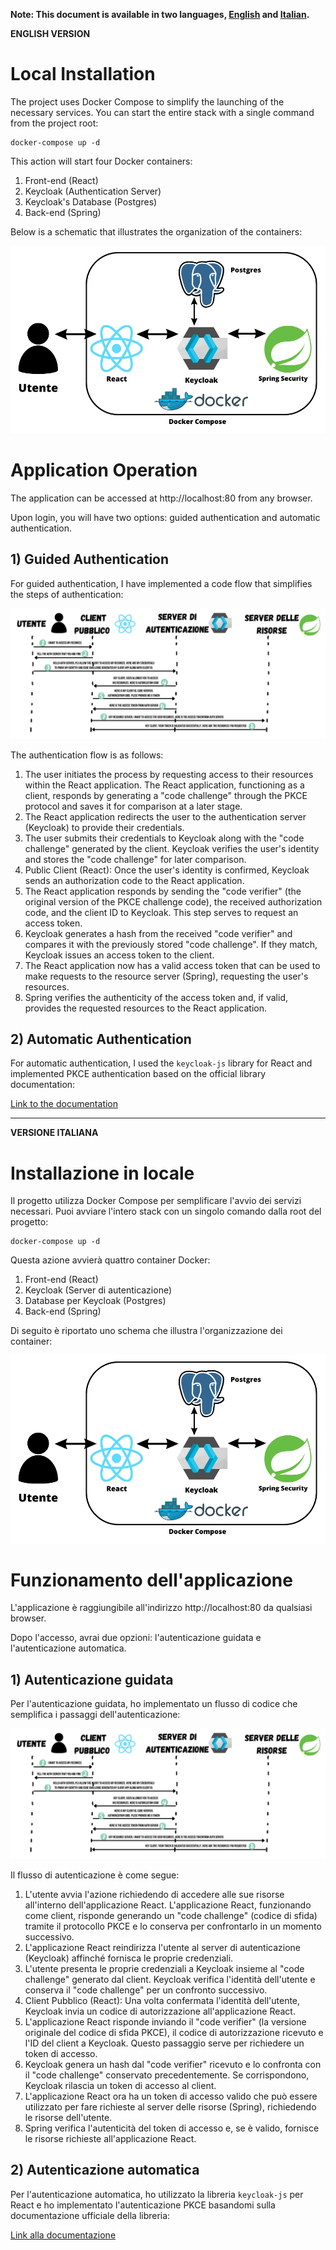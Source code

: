 **Note: This document is available in two languages, <a href="#english">English</a> and <a href="#italian">Italian</a>.**

<a href="#english"></a>
**ENGLISH VERSION**

# Local Installation

The project uses Docker Compose to simplify the launching of the necessary services. You can start the entire stack with a single command from the project root:

```
docker-compose up -d
```

This action will start four Docker containers:

1. Front-end (React)
2. Keycloak (Authentication Server)
3. Keycloak's Database (Postgres)
4. Back-end (Spring)

Below is a schematic that illustrates the organization of the containers:

![Container schema](./assetsReadme/React-Keycloak-Spring.png "Container schema")

# Application Operation

The application can be accessed at http://localhost:80 from any browser.

Upon login, you will have two options: guided authentication and automatic authentication.

## 1) Guided Authentication

For guided authentication, I have implemented a code flow that simplifies the steps of authentication:

![OAuth2.0 Authorization Code Flow](./assetsReadme/Autentication-Flow.png "OAuth2.0 Flow PKCE")

The authentication flow is as follows:

1. The user initiates the process by requesting access to their resources within the React application. The React application, functioning as a client, responds by generating a "code challenge" through the PKCE protocol and saves it for comparison at a later stage.
2. The React application redirects the user to the authentication server (Keycloak) to provide their credentials.
3. The user submits their credentials to Keycloak along with the "code challenge" generated by the client. Keycloak verifies the user's identity and stores the "code challenge" for later comparison.
4. Public Client (React): Once the user's identity is confirmed, Keycloak sends an authorization code to the React application.
5. The React application responds by sending the "code verifier" (the original version of the PKCE challenge code), the received authorization code, and the client ID to Keycloak. This step serves to request an access token.
6. Keycloak generates a hash from the received "code verifier" and compares it with the previously stored "code challenge". If they match, Keycloak issues an access token to the client.
7. The React application now has a valid access token that can be used to make requests to the resource server (Spring), requesting the user's resources.
8. Spring verifies the authenticity of the access token and, if valid, provides the requested resources to the React application.

## 2) Automatic Authentication

For automatic authentication, I used the `keycloak-js` library for React and implemented PKCE authentication based on the official library documentation:

[Link to the documentation](https://www.keycloak.org/docs/latest/securing_apps/index.html#_javascript_adapter)

---

<a href="#italian"></a>
**VERSIONE ITALIANA**

# Installazione in locale

Il progetto utilizza Docker Compose per semplificare l'avvio dei servizi necessari. Puoi avviare l'intero stack con un singolo comando dalla root del progetto:

```
docker-compose up -d
```

Questa azione avvierà quattro container Docker:
1. Front-end (React)
2. Keycloak (Server di autenticazione)
3. Database per Keycloak (Postgres)
4. Back-end (Spring)

Di seguito è riportato uno schema che illustra l'organizzazione dei container:

![Schema dei container](./assetsReadme/React-Keycloak-Spring.png "Schema dei container")

# Funzionamento dell'applicazione

L'applicazione è raggiungibile all'indirizzo http://localhost:80 da qualsiasi browser.

Dopo l'accesso, avrai due opzioni: l'autenticazione guidata e l'autenticazione automatica.

## 1) Autenticazione guidata

Per l'autenticazione guidata, ho implementato un flusso di codice che semplifica i passaggi dell'autenticazione:

![Flusso del Codice di Autorizzazione OAuth2.0](./assetsReadme/Autentication-Flow.png "OAuth2.0 Flow PKCE")

Il flusso di autenticazione è come segue:

1. L'utente avvia l'azione richiedendo di accedere alle sue risorse all'interno dell'applicazione React. L'applicazione React, funzionando come client, risponde generando un "code challenge" (codice di sfida) tramite il protocollo PKCE e lo conserva per confrontarlo in un momento successivo.
2. L'applicazione React reindirizza l'utente al server di autenticazione (Keycloak) affinché fornisca le proprie credenziali.
3. L'utente presenta le proprie credenziali a Keycloak insieme al "code challenge" generato dal client. Keycloak verifica l'identità dell'utente e conserva il "code challenge" per un confronto successivo.
4. Client Pubblico (React): Una volta confermata l'identità dell'utente, Keycloak invia un codice di autorizzazione all'applicazione React.
5. L'applicazione React risponde inviando il "code verifier" (la versione originale del codice di sfida PKCE), il codice di autorizzazione ricevuto e l'ID del client a Keycloak. Questo passaggio serve per richiedere un token di accesso.
6. Keycloak genera un hash dal "code verifier" ricevuto e lo confronta con il "code challenge" conservato precedentemente. Se corrispondono, Keycloak rilascia un token di accesso al client.
7. L'applicazione React ora ha un token di accesso valido che può essere utilizzato per fare richieste al server delle risorse (Spring), richiedendo le risorse dell'utente.
8. Spring verifica l'autenticità del token di accesso e, se è valido, fornisce le risorse richieste all'applicazione React.

## 2) Autenticazione automatica

Per l'autenticazione automatica, ho utilizzato la libreria `keycloak-js` per React e ho implementato l'autenticazione PKCE basandomi sulla documentazione ufficiale della libreria:

[Link alla documentazione](https://www.keycloak.org/docs/latest/securing_apps/index.html#_javascript_adapter)

